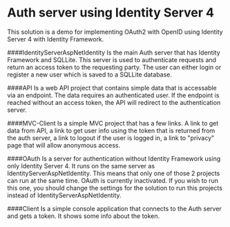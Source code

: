 # Auth server using Identity Server 4
This solution is a demo for implementing OAuth2 with OpenID using Identity Server 4 with Identity Framework. 

####IdentityServerAspNetIdentity 
Is the main Auth server that has Identity Framework and SQLLite. This server is used to authenticate requests 
and return an access token to the requesting party. The user can either login or register a new user which is saved to a SQLLite database. 

####API 
Is a web API project that contains simple data that is accessable via an endpoint. 
The data requires an authenticated user. If the endpoint is reached without an access token, the API will redirect to the authentication server. 

####MVC-Client 
Is a simple MVC project that has a few links. A link to get data from API, 
a link to get user info using the token that is returned from the auth server, 
a link to logout if the user is logged in, 
a link to "privacy" page that will allow anonymous access. 

####OAuth
Is a server for authentication without Identity Framework using only Identity Server 4. It runs on the same server as IdentityServerAspNetIdentity. 
This means that only one of those 2 projects can run at the same time. 
OAuth is currently inactivated. If you wish to run this one, you should change the settings for the solution to run this projects 
instead of IdentityServerAspNetIdentity. 

####Client
Is a simple console application that connects to the Auth server and gets a token. It shows some info about the token. 

